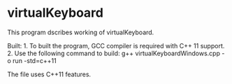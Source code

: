# virtualKeyboard
This program dscribes working of virtualKeyboard.

Built: 1. To built the program, GCC compiler is required with C++ 11 support.
       2. Use the following command to build: g++ virtualKeyboardWindows.cpp -o run -std=c++11
       
The file uses C++11 features.
